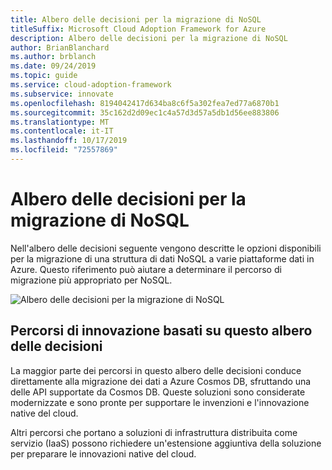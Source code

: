 ```yaml
---
title: Albero delle decisioni per la migrazione di NoSQL
titleSuffix: Microsoft Cloud Adoption Framework for Azure
description: Albero delle decisioni per la migrazione di NoSQL
author: BrianBlanchard
ms.author: brblanch
ms.date: 09/24/2019
ms.topic: guide
ms.service: cloud-adoption-framework
ms.subservice: innovate
ms.openlocfilehash: 8194042417d634ba8c6f5a302fea7ed77a6870b1
ms.sourcegitcommit: 35c162d2d09ec1c4a57d3d57a5db1d56ee883806
ms.translationtype: MT
ms.contentlocale: it-IT
ms.lasthandoff: 10/17/2019
ms.locfileid: "72557869"
---
```

# <a name="nosql-migration-decision-tree"></a>Albero delle decisioni per la migrazione di NoSQL

Nell'albero delle decisioni seguente vengono descritte le opzioni disponibili per la migrazione di una struttura di dati NoSQL a varie piattaforme dati in Azure.
Questo riferimento può aiutare a determinare il percorso di migrazione più appropriato per NoSQL.

![Albero delle decisioni per la migrazione di NoSQL](../../_images/innovate/considerations/no-sql-decision-tree.png)

## <a name="innovation-paths-based-on-this-decision-tree"></a>Percorsi di innovazione basati su questo albero delle decisioni

La maggior parte dei percorsi in questo albero delle decisioni conduce direttamente alla migrazione dei dati a Azure Cosmos DB, sfruttando una delle API supportate da Cosmos DB. Queste soluzioni sono considerate modernizzate e sono pronte per supportare le invenzioni e l'innovazione native del cloud.

Altri percorsi che portano a soluzioni di infrastruttura distribuita come servizio (IaaS) possono richiedere un'estensione aggiuntiva della soluzione per preparare le innovazioni native del cloud.
